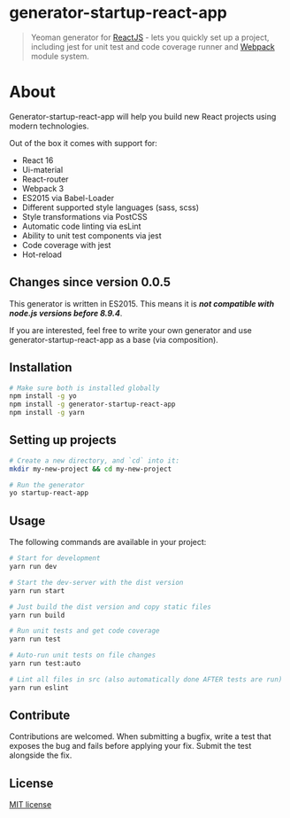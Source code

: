 # generator-startup-react-app

> Yeoman generator for [ReactJS](https://www.npmjs.com/package/react) - lets you quickly set up a project,
 including jest for unit test and code coverage runner and [Webpack](https://www.npmjs.com/package/webpack) module system.

# About
Generator-startup-react-app will help you build new React projects using modern technologies.

Out of the box it comes with support for:
- React 16
- Ui-material
- React-router
- Webpack 3
- ES2015 via Babel-Loader
- Different supported style languages (sass, scss)
- Style transformations via PostCSS
- Automatic code linting via esLint
- Ability to unit test components via jest
- Code coverage with jest 
- Hot-reload

## Changes since version 0.0.5
This generator is written in ES2015. This means it is ___not compatible with node.js versions before 8.9.4___.


If you are interested, feel free to write your own generator and use generator-startup-react-app as a base (via composition).

## Installation
```bash
# Make sure both is installed globally
npm install -g yo
npm install -g generator-startup-react-app
npm install -g yarn
```

## Setting up projects
```bash
# Create a new directory, and `cd` into it:
mkdir my-new-project && cd my-new-project

# Run the generator
yo startup-react-app
```

## Usage
The following commands are available in your project:
```bash
# Start for development
yarn run dev

# Start the dev-server with the dist version
yarn run start

# Just build the dist version and copy static files
yarn run build

# Run unit tests and get code coverage
yarn run test

# Auto-run unit tests on file changes
yarn run test:auto

# Lint all files in src (also automatically done AFTER tests are run)
yarn run eslint

```

## Contribute
Contributions are welcomed. When submitting a bugfix, write a test that exposes the bug and fails before applying your fix. Submit the test alongside the fix.


## License
[MIT license](http://opensource.org/licenses/mit-license.php)

